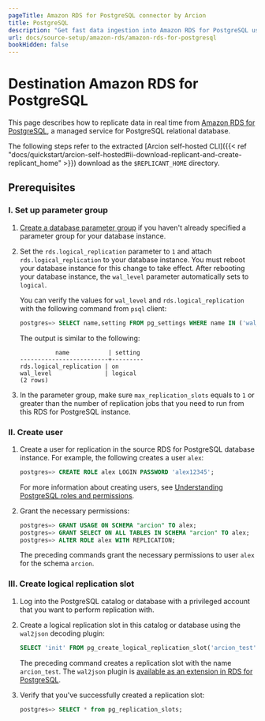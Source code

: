 ```yaml
---
pageTitle: Amazon RDS for PostgreSQL connector by Arcion  
title: PostgreSQL
description: "Get fast data ingestion into Amazon RDS for PostgreSQL using Arcion."
url: docs/source-setup/amazon-rds/amazon-rds-for-postgresql
bookHidden: false
---
```


# Destination Amazon RDS for PostgreSQL
This page describes how to replicate data in real time from [Amazon RDS for PostgreSQL](https://aws.amazon.com/rds/postgresql/), a managed service for PostgreSQL relational database.

The following steps refer to the extracted [Arcion self-hosted CLI]({{< ref "docs/quickstart/arcion-self-hosted#ii-download-replicant-and-create-replicant_home" >}}) download as the `$REPLICANT_HOME` directory.

## Prerequisites

### I. Set up parameter group
1. [Create a database parameter group](https://docs.aws.amazon.com/AmazonRDS/latest/UserGuide/USER_WorkingWithDBInstanceParamGroups.html#USER_WorkingWithParamGroups.Creating) if you haven't already specified a parameter group for your database instance.
2. Set the `rds.logical_replication` parameter to `1` and attach `rds.logical_replication` to your database instance. You must reboot your database instance for this change to take effect. After rebooting your database instance, the `wal_level` parameter automatically sets to `logical`.

    You can verify the values for `wal_level` and `rds.logical_replication` with the following command from `psql` client:

    ```SQL
    postgres=> SELECT name,setting FROM pg_settings WHERE name IN ('wal_level','rds.logical_replication');
    ```

    The output is similar to the following:

    ```
              name           | setting
    -------------------------+---------
    rds.logical_replication | on
    wal_level               | logical
    (2 rows)
    ```
3. In the parameter group, make sure `max_replication_slots` equals to `1` or greater than the number of replication jobs that you need to run from this RDS for PostgreSQL instance.

### II. Create user
1. Create a user for replication in the source RDS for PostgreSQL database instance. For example, the following creates a user `alex`:
    ```SQL
    postgres=> CREATE ROLE alex LOGIN PASSWORD 'alex12345';
    ```
    For more information about creating users, see [Understanding PostgreSQL roles and permissions](https://docs.aws.amazon.com/AmazonRDS/latest/UserGuide/Appendix.PostgreSQL.CommonDBATasks.Roles.html).
2. Grant the necessary permissions:
    ```SQL
    postgres=> GRANT USAGE ON SCHEMA "arcion" TO alex;
    postgres=> GRANT SELECT ON ALL TABLES IN SCHEMA "arcion" TO alex;
    postgres=> ALTER ROLE alex WITH REPLICATION;
    ```

    The preceding commands grant the necessary permissions to user `alex` for the schema `arcion`.

### III. Create logical replication slot
1. Log into the PostgreSQL catalog or database with a privileged account that you want to perform replication with.
2. Create a logical replication slot in this catalog or database using the `wal2json` decoding plugin:
    ```SQL
    SELECT 'init' FROM pg_create_logical_replication_slot('arcion_test', 'wal2json');
    ```

    The preceding command creates a replication slot with the name `arcion_test`. The `wal2json` plugin is [available as an extension in RDS for PostgreSQL](https://docs.aws.amazon.com/AmazonRDS/latest/PostgreSQLReleaseNotes/postgresql-extensions.html).
3. Verify that you've successfully created a replication slot:
    ```SQL
    postgres=> SELECT * from pg_replication_slots;
    ```